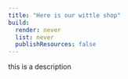 ```yaml
---
title: "Here is our wittle shop"
build:
  render: never
  list: never
  publishResources: false
---
```

this is a description
